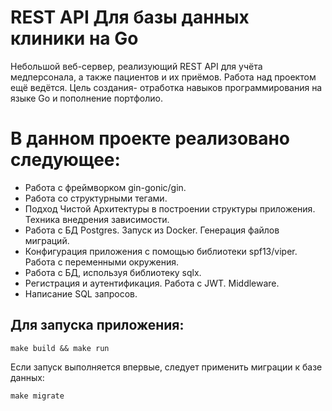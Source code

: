 # REST API Для базы данных клиники на Go
Небольшой веб-сервер, реализующий REST API для учёта медперсонала, а также пациентов и их приёмов. 
Работа над проектом ещё ведётся. Цель создания- отработка навыков программирования на языке Go и пополнение портфолио.

# В данном проекте реализовано следующее:
- Работа с фреймворком gin-gonic/gin.
- Работа со структурными тегами.
- Подход Чистой Архитектуры в построении структуры приложения. Техника внедрения зависимости.
- Работа с БД Postgres. Запуск из Docker. Генерация файлов миграций.
- Конфигурация приложения с помощью библиотеки spf13/viper. Работа с переменными окружения.
- Работа с БД, используя библиотеку sqlx.
- Регистрация и аутентификация. Работа с JWT. Middleware.
- Написание SQL запросов.

## Для запуска приложения:
```make build && make run```

Если запуск выполняется впервые, следует применить миграции к базе данных:

```make migrate```
